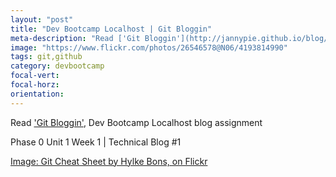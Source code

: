 ```yaml
---
layout: "post"
title: "Dev Bootcamp Localhost | Git Bloggin"
meta-description: "Read ['Git Bloggin'](http://jannypie.github.io/blog/t1-git-blog.html), Dev Bootcamp Localhost blog assignment"
image: "https://www.flickr.com/photos/26546578@N06/4193814990"
tags: git,github
category: devbootcamp
focal-vert:
focal-horz:
orientation:
---
```


Read ['Git Bloggin'](http://jannypie.github.io/blog/t1-git-blog.html), Dev Bootcamp Localhost blog assignment

Phase 0 Unit 1 Week 1 | Technical Blog #1

<a href="https://www.flickr.com/photos/26546578@N06/4193814990" title="Git Cheat Sheet by Hylke Bons, on Flickr">Image: Git Cheat Sheet by Hylke Bons, on Flickr</a>